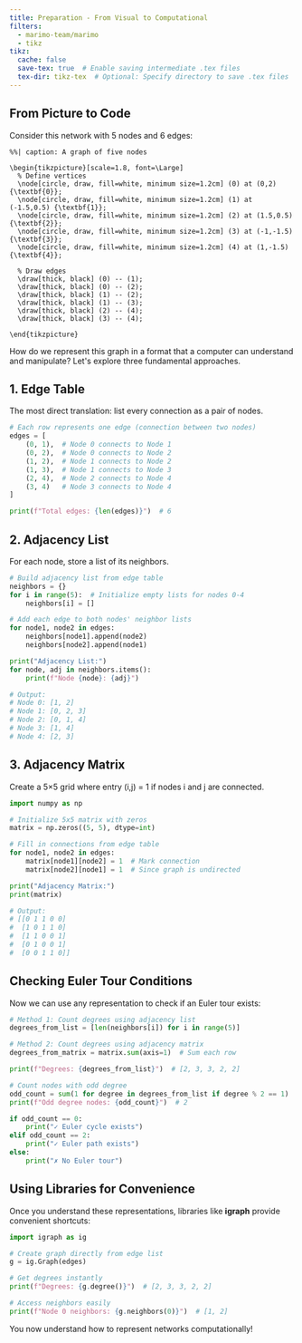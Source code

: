 ```yaml
---
title: Preparation - From Visual to Computational
filters:
  - marimo-team/marimo
  - tikz
tikz:
  cache: false
  save-tex: true  # Enable saving intermediate .tex files
  tex-dir: tikz-tex  # Optional: Specify directory to save .tex files
---
```


## From Picture to Code

Consider this network with 5 nodes and 6 edges:

```{.tikz}
%%| caption: A graph of five nodes

\begin{tikzpicture}[scale=1.8, font=\Large]
  % Define vertices
  \node[circle, draw, fill=white, minimum size=1.2cm] (0) at (0,2) {\textbf{0}};
  \node[circle, draw, fill=white, minimum size=1.2cm] (1) at (-1.5,0.5) {\textbf{1}};
  \node[circle, draw, fill=white, minimum size=1.2cm] (2) at (1.5,0.5) {\textbf{2}};
  \node[circle, draw, fill=white, minimum size=1.2cm] (3) at (-1,-1.5) {\textbf{3}};
  \node[circle, draw, fill=white, minimum size=1.2cm] (4) at (1,-1.5) {\textbf{4}};

  % Draw edges
  \draw[thick, black] (0) -- (1);
  \draw[thick, black] (0) -- (2);
  \draw[thick, black] (1) -- (2);
  \draw[thick, black] (1) -- (3);
  \draw[thick, black] (2) -- (4);
  \draw[thick, black] (3) -- (4);

\end{tikzpicture}
```

How do we represent this graph in a format that a computer can understand and manipulate? Let's explore three fundamental approaches.

## 1. Edge Table

The most direct translation: list every connection as a pair of nodes.

```python
# Each row represents one edge (connection between two nodes)
edges = [
    (0, 1),  # Node 0 connects to Node 1
    (0, 2),  # Node 0 connects to Node 2  
    (1, 2),  # Node 1 connects to Node 2
    (1, 3),  # Node 1 connects to Node 3
    (2, 4),  # Node 2 connects to Node 4
    (3, 4)   # Node 3 connects to Node 4
]

print(f"Total edges: {len(edges)}")  # 6
```

## 2. Adjacency List

For each node, store a list of its neighbors.

```python
# Build adjacency list from edge table
neighbors = {}
for i in range(5):  # Initialize empty lists for nodes 0-4
    neighbors[i] = []

# Add each edge to both nodes' neighbor lists
for node1, node2 in edges:
    neighbors[node1].append(node2)
    neighbors[node2].append(node1)

print("Adjacency List:")
for node, adj in neighbors.items():
    print(f"Node {node}: {adj}")

# Output:
# Node 0: [1, 2]
# Node 1: [0, 2, 3] 
# Node 2: [0, 1, 4]
# Node 3: [1, 4]
# Node 4: [2, 3]
```

## 3. Adjacency Matrix

Create a 5×5 grid where entry (i,j) = 1 if nodes i and j are connected.

```python
import numpy as np

# Initialize 5x5 matrix with zeros
matrix = np.zeros((5, 5), dtype=int)

# Fill in connections from edge table
for node1, node2 in edges:
    matrix[node1][node2] = 1  # Mark connection
    matrix[node2][node1] = 1  # Since graph is undirected

print("Adjacency Matrix:")
print(matrix)

# Output:
# [[0 1 1 0 0]
#  [1 0 1 1 0]
#  [1 1 0 0 1]
#  [0 1 0 0 1]
#  [0 0 1 1 0]]
```

## Checking Euler Tour Conditions

Now we can use any representation to check if an Euler tour exists:

```python
# Method 1: Count degrees using adjacency list
degrees_from_list = [len(neighbors[i]) for i in range(5)]

# Method 2: Count degrees using adjacency matrix  
degrees_from_matrix = matrix.sum(axis=1)  # Sum each row

print(f"Degrees: {degrees_from_list}")  # [2, 3, 3, 2, 2]

# Count nodes with odd degree
odd_count = sum(1 for degree in degrees_from_list if degree % 2 == 1)
print(f"Odd degree nodes: {odd_count}")  # 2

if odd_count == 0:
    print("✓ Euler cycle exists")
elif odd_count == 2:
    print("✓ Euler path exists") 
else:
    print("✗ No Euler tour")
```

## Using Libraries for Convenience

Once you understand these representations, libraries like **igraph** provide convenient shortcuts:

```python
import igraph as ig

# Create graph directly from edge list
g = ig.Graph(edges)

# Get degrees instantly
print(f"Degrees: {g.degree()}")  # [2, 3, 3, 2, 2]

# Access neighbors easily
print(f"Node 0 neighbors: {g.neighbors(0)}")  # [1, 2]
```

You now understand how to represent networks computationally!